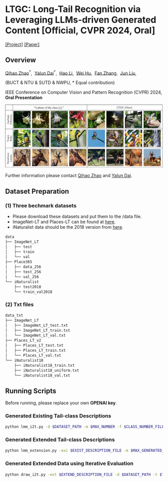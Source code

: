 # LTGC: Long-Tail Recognition via Leveraging LLMs-driven Generated Content [Official, CVPR 2024, Oral]
[[Project]](https://github.com/ltgccode/LTGC-Long-Tail-Recognition-via-Leveraging-Generated-Content) [[Paper]](https://arxiv.org/pdf/2403.05854.pdf)

## Overview
[Qihao Zhao](https://scholar.google.com/citations?hl=zh-CN&user=sECb19EAAAAJ)<sup>\*</sup>,&nbsp; [Yalun Dai](https://github.com/dialogueeeeee)<sup>\*</sup>,&nbsp; [Hao Li](https://scholar.google.com/citations?user=4dokjDoAAAAJ),&nbsp; [Wei Hu](https://scholar.google.com/citations?user=ACJickwAAAAJ),&nbsp; [Fan Zhang](https://scholar.google.com/citations?user=CujOi1kAAAAJ),&nbsp; [Jun Liu](https://scholar.google.com/citations?user=Q5Ild8UAAAAJ),&nbsp; 

(BUCT & NTU & SUTD & NWPU, \* Equal contribution)

IEEE Conference on Computer Vision and Pattern Recognition (CVPR) 2024, **Oral Presentation**

<img src='./vis_01_github.jpeg' width=900>

Further information please contact [Qihao Zhao](https://fistyee.github.io/) and [Yalun Dai](https://github.com/dialogueeeeee).

## Dataset Preparation

### (1) Three bechmark datasets
- Please download these datasets and put them to the /data file.
- ImageNet-LT and Places-LT can be found at [here](https://drive.google.com/drive/u/0/folders/1j7Nkfe6ZhzKFXePHdsseeeGI877Xu1yf).
- iNaturalist data should be the 2018 version from [here](https://github.com/visipedia/inat_comp).

```
data
├── ImageNet_LT
│   ├── test
│   ├── train
│   └── val
├── Place365
│   ├── data_256
│   ├── test_256
│   └── val_256
└── iNaturalist 
    ├── test2018
    └── train_val2018
```

### (2) Txt files
```
data_txt
├── ImageNet_LT
│   ├── ImageNet_LT_test.txt
│   ├── ImageNet_LT_train.txt
│   └── ImageNet_LT_val.txt
├── Places_LT_v2
│   ├── Places_LT_test.txt
│   ├── Places_LT_train.txt
│   └── Places_LT_val.txt
└── iNaturalist18
    ├── iNaturalist18_train.txt
    ├── iNaturalist18_uniform.txt
    └── iNaturalist18_val.txt 
```

## Running Scripts
Before running, please replace your own **OPENAI key**.

### Generated Existing Tail-class Descriptions
``` bash
python lmm_i2t.py -d $DATASET_PATH -m $MAX_NUMBER -f $CLASS_NUMBER_FILE -exi $EXIST_DESCRIPTION_FILE
```

### Generated Extended Tail-class Descriptions 
``` bash
python lmm_extension.py -exi $EXIST_DESCRIPTION_FILE -m $MAX_GENERATED_IMAGES -ext $EXTEND_DESCRIPTION_FILE
```

### Generated Extended Data using Iterative Evaluation
``` bash
python draw_i2t.py -ext $EXTEND_DESCRIPTION_FILE -d $DATASET_PATH -t $THRESH -r $MAX_ROUNDS
```
